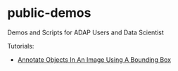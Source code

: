 # public-demos
Demos and Scripts for ADAP Users and Data Scientist

Tutorials:
- [Annotate Objects In An Image Using A Bounding Box](./Tutorial%20-%20Annotate%20Objects%20In%20An%20Image%20Using%20A%20Bounding%20Box/Tutorial%20-%20Annotate%20Objects%20In%20An%20Image%20Using%20A%20Bounding%20Box%20with%20the%20Appen%20Data%20Annotation%20Platform.ipynb)
